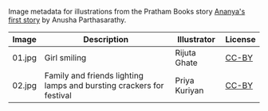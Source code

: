 Image metadata for illustrations from the Pratham Books story [Ananya's first story](https://storyweaver.org.in/stories/4640-ananya-s-first-story) by Anusha Parthasarathy.

Image | Description | Illustrator | License
----- | ----------- | ----------- | -------
01.jpg | Girl smiling | Rijuta Ghate | [CC-BY](https://creativecommons.org/licenses/by/4.0/)
02.jpg | Family and friends lighting lamps and bursting crackers for festival | Priya Kuriyan | [CC-BY](https://creativecommons.org/licenses/by/4.0/)
